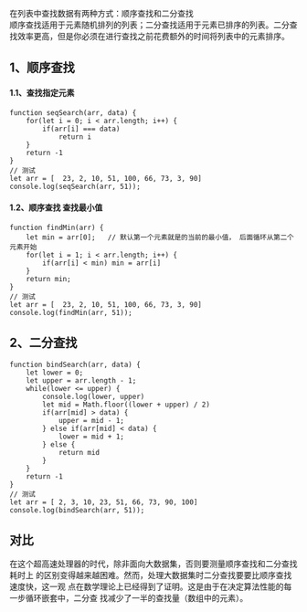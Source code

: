 在列表中查找数据有两种方式：顺序查找和二分查找</br>
顺序查找适用于元素随机排列的列表；二分查找适用于元素已排序的列表。二分查找效率更高，但是你必须在进行查找之前花费额外的时间将列表中的元素排序。

## 1、顺序查找
#### 1.1、查找指定元素
```
function seqSearch(arr, data) {
	for(let i = 0; i < arr.length; i++) {
		if(arr[i] === data)
			return i
	}
	return -1
}
// 测试
let arr = [  23, 2, 10, 51, 100, 66, 73, 3, 90]
console.log(seqSearch(arr, 51));
```

#### 1.2、顺序查找 查找最小值
```
function findMin(arr) {
	let min = arr[0];   // 默认第一个元素就是的当前的最小值， 后面循环从第二个元素开始
	for(let i = 1; i < arr.length; i++) {
		if(arr[i] < min) min = arr[i]
	}
	return min;
}
// 测试
let arr = [  23, 2, 10, 51, 100, 66, 73, 3, 90]
console.log(findMin(arr, 51));
```

## 2、二分查找
```
function bindSearch(arr, data) {
	let lower = 0;
	let upper = arr.length - 1;
	while(lower <= upper) {
		console.log(lower, upper)
		let mid = Math.floor((lower + upper) / 2)
		if(arr[mid] > data) {
			upper = mid - 1;
		} else if(arr[mid] < data) {
			lower = mid + 1;
		} else {
			return mid
		}
	}
	return -1
}
// 测试
let arr = [ 2, 3, 10, 23, 51, 66, 73, 90, 100]
console.log(bindSearch(arr, 51));
```

## 对比
在这个超高速处理器的时代，除非面向大数据集，否则要测量顺序查找和二分查找耗时上 的区别变得越来越困难。然而，处理大数据集时二分查找要要比顺序查找速度快，这一观 点在数学理论上已经得到了证明。这是由于在决定算法性能的每一步循环嵌套中，二分查 找减少了一半的查找量（数组中的元素）。


